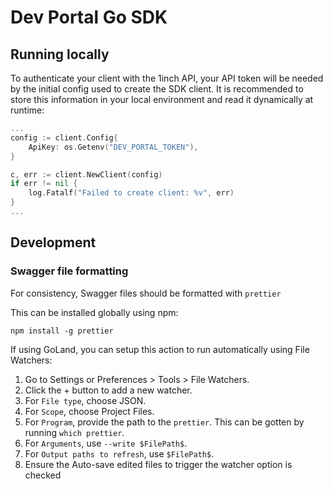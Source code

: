 # Dev Portal Go SDK

## Running locally

To authenticate your client with the 1inch API, your API token will be needed by the initial config used to create the SDK client. It is recommended to store this information in your local environment and read it dynamically at runtime:

```go
...
config := client.Config{
    ApiKey: os.Getenv("DEV_PORTAL_TOKEN"),
}

c, err := client.NewClient(config)
if err != nil {
    log.Fatalf("Failed to create client: %v", err)
}
...
```

## Development

### Swagger file formatting
For consistency, Swagger files should be formatted with `prettier`

This can be installed globally using npm:

`npm install -g prettier`

If using GoLand, you can setup this action to run automatically using File Watchers:

1. Go to Settings or Preferences > Tools > File Watchers.
2. Click the + button to add a new watcher.
3. For `File type`, choose JSON.
4. For `Scope`, choose Project Files.
5. For `Program`, provide the path to the `prettier`. This can be gotten by running `which prettier`.
6. For `Arguments`, use `--write $FilePath$`.
7. For `Output paths to refresh`, use `$FilePath$`.
8. Ensure the Auto-save edited files to trigger the watcher option is checked
